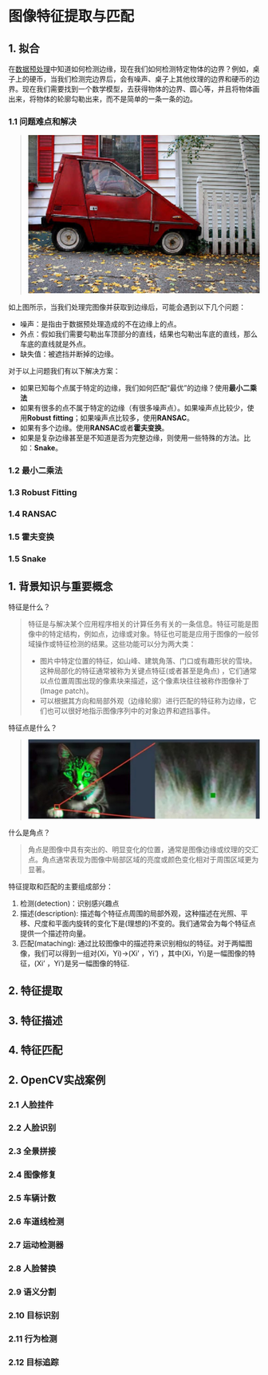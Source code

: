 # 图像特征提取与匹配

## 1. 拟合

在[数据预处理](preprocessing_td.md)中知道如何检测边缘，现在我们如何检测特定物体的边界？例如，桌子上的硬币，当我们检测完边界后，会有噪声、桌子上其他纹理的边界和硬币的边界。现在我们需要找到一个数学模型，去获得物体的边界、圆心等，并且将物体画出来，将物体的轮廓勾勒出来，而不是简单的一条一条的边。

### 1.1 问题难点和解决

> ![](../../../pics/147.png)

如上图所示，当我们处理完图像并获取到边缘后，可能会遇到以下几个问题：
- 噪声：是指由于数据预处理造成的不在边缘上的点。
- 外点：假如我们需要勾勒出车顶部分的直线，结果也勾勒出车底的直线，那么车底的直线就是外点。
- 缺失值：被遮挡并断掉的边缘。

对于以上问题我们有以下解决方案：

- 如果已知每个点属于特定的边缘，我们如何匹配“最优”的边缘？使用**最小二乘法**
- 如果有很多的点不属于特定的边缘（有很多噪声点）。如果噪声点比较少，使用**Robust fitting**；如果噪声点比较多，使用**RANSAC**。
- 如果有多个边缘。使用**RANSAC**或者**霍夫变换**。
- 如果是复杂边缘甚至是不知道是否为完整边缘，则使用一些特殊的方法。比如：**Snake**。

### 1.2 最小二乘法

### 1.3 Robust Fitting

### 1.4 RANSAC

### 1.5 霍夫变换

### 1.5 Snake

## 1. 背景知识与重要概念

特征是什么？
> 特征是与解决某个应用程序相关的计算任务有关的一条信息。特征可能是图像中的特定结构，例如点，边缘或对象。特征也可能是应用于图像的一般邻域操作或特征检测的结果。这些功能可以分为两大类：
> - 图片中特定位置的特征，如山峰、建筑角落、门口或有趣形状的雪块。这种局部化的特征通常被称为关键点特征(或者甚至是角点) ，它们通常以点位置周围出现的像素块来描述，这个像素块往往被称作图像补丁(Image patch)。
> - 可以根据其方向和局部外观（边缘轮廓）进行匹配的特征称为边缘，它们也可以很好地指示图像序列中的对象边界和遮挡事件。

特征点是什么？
> ![](../../../pics/146.png)

什么是角点？
> 角点是图像中具有突出的、明显变化的位置，通常是图像边缘或纹理的交汇点。角点通常表现为图像中局部区域的亮度或颜色变化相对于周围区域更为显著。

特征提取和匹配的主要组成部分：

1. 检测(detection)：识别感兴趣点
2. 描述(description): 描述每个特征点周围的局部外观，这种描述在光照、平移、尺度和平面内旋转的变化下是(理想的)不变的。我们通常会为每个特征点提供一个描述符向量。
3. 匹配(mataching): 通过比较图像中的描述符来识别相似的特征。对于两幅图像，我们可以得到一组对(Xi，Yi)->(Xi’ ，Yi’) ，其中(Xi，Yi)是一幅图像的特征，(Xi’ ，Yi’)是另一幅图像的特征.

## 2. 特征提取

## 3. 特征描述

## 4. 特征匹配

## 2. OpenCV实战案例

### 2.1 人脸挂件

### 2.2 人脸识别

### 2.3 全景拼接

### 2.4 图像修复

### 2.5 车辆计数

### 2.6 车道线检测

### 2.7 运动检测器

### 2.8 人脸替换

### 2.9 语义分割

### 2.10 目标识别

### 2.11 行为检测

### 2.12 目标追踪